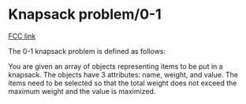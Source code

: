 # Knapsack problem/0-1

[FCC link](https://www.freecodecamp.org/learn/coding-interview-prep/rosetta-code/knapsack-problem0-1)

The 0-1 knapsack problem is defined as follows:

You are given an array of objects representing items to be put in a knapsack.
The objects have 3 attributes: name, weight, and value. The items need to be
selected so that the total weight does not exceed the maximum weight and the
value is maximized.
